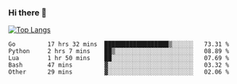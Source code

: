 ### Hi there 👋

<!--
**3Xpl0it3r/3Xpl0it3r** is a ✨ _special_ ✨ repository because its `README.md` (this file) appears on your GitHub profile.

Here are some ideas to get you started:

- 🔭 I’m currently working on ...
- 🌱 I’m currently learning ...
- 👯 I’m looking to collaborate on ...
- 🤔 I’m looking for help with ...
- 💬 Ask me about ...
- 📫 How to reach me: ...
- 😄 Pronouns: ...
- ⚡ Fun fact: ...
-->


[![Top Langs](https://github-readme-stats.vercel.app/api/top-langs/?username=3Xpl0it3r&layout=compact)](https://github.com/3Xpl0it3r/3Xpl0it3r)

<!--START_SECTION:waka-->

```text
Go         17 hrs 32 mins  ██████████████████▒░░░░░░   73.31 %
Python     2 hrs 7 mins    ██▒░░░░░░░░░░░░░░░░░░░░░░   08.89 %
Lua        1 hr 50 mins    ██░░░░░░░░░░░░░░░░░░░░░░░   07.69 %
Bash       47 mins         ▓░░░░░░░░░░░░░░░░░░░░░░░░   03.32 %
Other      29 mins         ▓░░░░░░░░░░░░░░░░░░░░░░░░   02.06 %
```

<!--END_SECTION:waka-->
